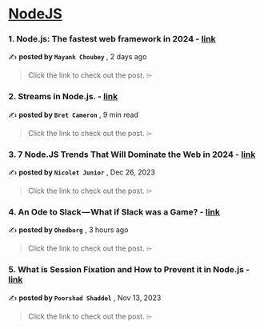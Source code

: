 
<h1><a href=https://medium.com/tag/nodejs/recommended target="_blank" rel="noopener noreferrer">NodeJS</a></h1>
<h3>1. Node.js: The fastest web framework in 2024 - <a href=https://medium.com/deno-the-complete-reference/node-js-the-fastest-web-framework-in-2024-fa11e513fa75?source=tag_recommended_feed---------0-84----------nodejs----------c5b2af4f_6f2b_4dd1_904e_017c9275af01------- target="_blank" rel="noopener noreferrer">link</a></h3>

✍️ **posted by `Mayank Choubey`** <date> , 2 days ago</date>

<blockquote>Click the link to check out the post. ⌲</blockquote>

<h3>2. Streams in Node.js. - <a href=https://medium.com/gitconnected/an-introduction-to-streams-in-node-js-e021650f0440?source=tag_recommended_feed---------1-107----------nodejs----------c5b2af4f_6f2b_4dd1_904e_017c9275af01------- target="_blank" rel="noopener noreferrer">link</a></h3>

✍️ **posted by `Bret Cameron`** <date> , 9 min read</date>

<blockquote>Click the link to check out the post. ⌲</blockquote>

<h3>3. 7 Node.JS Trends That Will Dominate the Web in 2024 - <a href=https://medium.com/javascript-in-plain-english/7-node-js-trends-that-will-dominate-the-web-in-2024-0741c01e1512?source=tag_recommended_feed---------2-85----------nodejs----------c5b2af4f_6f2b_4dd1_904e_017c9275af01------- target="_blank" rel="noopener noreferrer">link</a></h3>

✍️ **posted by `Nicolet Junior`** <date> , Dec 26, 2023</date>

<blockquote>Click the link to check out the post. ⌲</blockquote>

<h3>4. An Ode to Slack — What if Slack was a Game? - <a href=https://medium.com/@ohedborg_75879/an-ode-to-slack-what-if-slack-was-a-game-de9991317d30?source=tag_recommended_feed---------3-84----------nodejs----------c5b2af4f_6f2b_4dd1_904e_017c9275af01------- target="_blank" rel="noopener noreferrer">link</a></h3>

✍️ **posted by `Ohedborg`** <date> , 3 hours ago</date>

<blockquote>Click the link to check out the post. ⌲</blockquote>

<h3>5. What is Session Fixation and How to Prevent it in Node.js - <a href=https://medium.com/gitconnected/what-is-session-fixation-and-how-to-prevent-it-in-node-js-03580b6acd67?source=tag_recommended_feed---------4-107----------nodejs----------c5b2af4f_6f2b_4dd1_904e_017c9275af01------- target="_blank" rel="noopener noreferrer">link</a></h3>

✍️ **posted by `Poorshad Shaddel`** <date> , Nov 13, 2023</date>

<blockquote>Click the link to check out the post. ⌲</blockquote>

